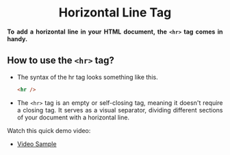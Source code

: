 <style>
  body {
    text-align: justify;
  }
</style>

<h1 style="text-align: center;">Horizontal Line Tag</h1>

<b>To add a horizontal line in your HTML document, the `<hr>` tag comes in handy.</b>

## How to use the `<hr>` tag?

- The syntax of the hr tag looks something like this.

  ```html
  <hr />
  ```

- The `<hr>` tag is an empty or self-closing tag, meaning it doesn't require a closing tag. It serves as a visual separator, dividing different sections of your document with a horizontal line.

Watch this quick demo video:

- [Video Sample](./assets/hr.mp4)
